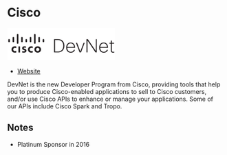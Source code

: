 
# Cisco
![image](images/cisco-dev-net.png)

* [Website](http://developer.cisco.com/) 

DevNet is the new Developer Program from Cisco, providing tools that help you to produce Cisco-enabled applications to sell to Cisco customers, and/or use Cisco APIs to enhance or manage your applications. Some of our APIs include Cisco Spark and Tropo.

## Notes

* Platinum Sponsor in 2016
